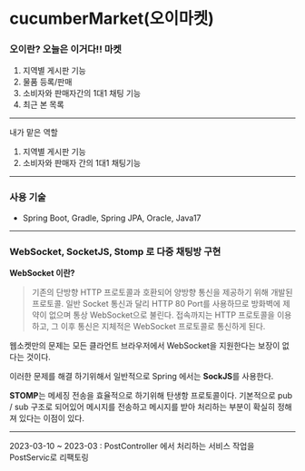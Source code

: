 # cucumberMarket(오이마켓)

### 오이란? 오늘은 이거다!! 마켓

1. 지역별 게시판 기능
2. 물품 등록/판매
3. 소비자와 판매자간의 1대1 채팅 기능
4. 최근 본 목록

---
내가 맡은 역할
1. 지역별 게시판 기능
2. 소비자와 판매자 간의 1대1 채팅기능

---
### 사용 기술
- Spring Boot, Gradle, Spring JPA, Oracle, Java17

--- 
### WebSocket, SocketJS, Stomp 로 다중 채팅방 구현

**WebSocket 이란?**

> 기존의 단방향 HTTP 프로토콜과 호환되어 양방향 통신을 제공하기 위해 개발된 프로토콜.
> 일반 Socket 통신과 달리 HTTP 80 Port를 사용하므로 방화벽에 제약이 없으며 통상 WebSocket으로 불린다.
> 접속까지는 HTTP 프로토콜을 이용하고, 그 이후 통신은 지체적은 WebSocket 프로토콜로 통신하게 된다.

웹소켓만의 문제는 모든 클라언트 브라우저에서 WebSocket을 지원한다는 보장이 없다는 것이다.

이러한 문제를 해결 하기위해서 일반적으로 Spring 에서는 **SockJS**를 사용한다.

**STOMP**는 메세징 전송을 효율적으로 하기위해 탄생항 프로토콜이다.
기본적으로 pub / sub 구조로 되어있어 메시지를 전송하고 메시지를 받아 처리하는 부분이 확실히 정해져 있다는 이점이 있다.

---
2023-03-10 ~ 2023-03 : PostController 에서 처리하는 서비스 작업을 PostServic로 리팩토링
